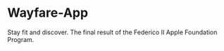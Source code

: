 # Wayfare-App
Stay fit and discover. The final result of the Federico II Apple Foundation Program. 

